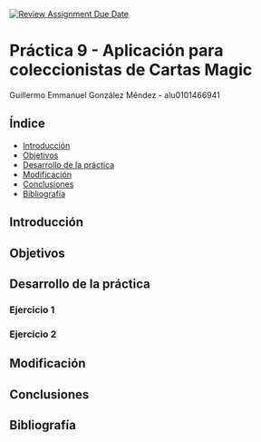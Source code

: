 [![Review Assignment Due Date](https://classroom.github.com/assets/deadline-readme-button-24ddc0f5d75046c5622901739e7c5dd533143b0c8e959d652212380cedb1ea36.svg)](https://classroom.github.com/a/T5K9tzcv)

# Práctica 9 - Aplicación para coleccionistas de Cartas Magic
Guillermo Emmanuel González Méndez - alu0101466941

## Índice

- [Introducción](#introducción)
- [Objetivos](#objetivos)
- [Desarrollo de la práctica](#desarrollo-de-la-práctica)
- [Modificación](#modificación)
- [Conclusiones](#conclusiones)
- [Bibliografía](#bibliografía)

## Introducción

## Objetivos

## Desarrollo de la práctica

### Ejercicio 1

### Ejercicio 2

## Modificación

## Conclusiones

## Bibliografía